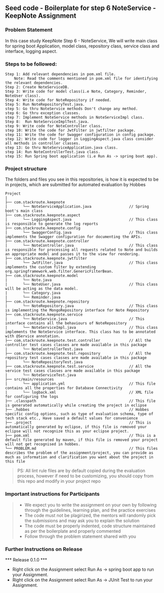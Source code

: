## Seed code - Boilerplate for step 6 NoteService - KeepNote Assignment

### Problem Statement

In this case study KeepNote Step 6 -  NoteService, We will write main class for spring boot Application, model class, repository class, service class and interface, logging aspect.

### Steps to be followed:

    Step 1: Add relevant dependencies in pom.xml file. 
        Note: Read the comments mentioned in pom.xml file for identifying the relevant dependencies.
    Step 2: Create NoteServiceDB.
    Step 3: Write code for model class(i.e Note, Category, Reminder, NoteUser class).
    Step 4: Write code for NoteRepository if needed.
    Step 5: Run NoteRepositoryTest.java. 
    step 5: Go thru NoteService methods Don't change any method.
    step 6: Go thru exception classes.
    step 7: Implement NoteService methods in NoteServiceImpl class.
    Step 8:  Run NoteServiceImplTest.java.
    step 9: Write code for NoteController class.
    step 10: Write the code for JwtFilter in jwtfilter package.
    step 11: Write the code for Swagger configuration in config package.
    step 12: Write code for logger in LoggingAspect.java class consider all methods in controller classes.
    step 13: Go thru NoteServiceApplication.java class.
    step 14: Run NoteControllerTest.java class.
    step 15: Run Spring boot application (i.e Run As -> spring boot app).


### Project structure

The folders and files you see in this repositories, is how it is expected to be in projects, which are submitted for automated evaluation by Hobbes

    Project
	|
	├── com.stackroute.keepnote
	|	    └── NoteServiceApplication.java                 // Spring boot's main class
	├── com.stackroute.keepnote.aspect
	|	    └── LoggingAspect.java                          // This class is responsible to generate the log reports
	├── com.stackroute.keepnote.config             
    |       └── SwaggerConfig.java                          // This class implements the Swagger configuration for documenting the APIs.
	├── com.stackroute.keepnote.controller
	|		└── NoteController.java                         // This class is responsible for processing all requests related to Note and builds an appropriate model and passes it to the view for rendering.
	├── com.stackroute.keepnote.jwtfilter             
    |       └── JwtFilter.java                              // This class implements the custom filter by extending org.springframework.web.filter.GenericFilterBean.
	├── com.stackroute.keepnote.model
	|		└── Note.java                                 
	|       └── NoteUser.java                               // This class will be acting as the data model.
	|       └── Category.java 
	|       └── Reminder.java 
	├── com.stackroute.keepnote.repository
	|		└── NoteRepository.java                         // This class is implementing the MongoRepository interface for Note Repository
	├── com.stackroute.keepnote.service
	|		└── NoteService.java                            // This interface contains all the behaviours of NoteRepository
	|		└── NoteServiceImpl.java                        // This class implements the NoteService interface. This class has to be annotated with @Service annotation.
	├── com.stackroute.keepnote.test.controller             // All the controller test cases classes are made available in this package
	|		└── NoteControllerTest.java
	├── com.stackroute.keepnote.test.repository             // All the repository test cases classes are made available in this package
	|		└── NoteRepositoryTest.java
	├── com.stackroute.keepnote.test.service                // All the service test cases classes are made available in this package
	|		└── NoteServiceTest.java
	├── src/main/resources
	|		└── application.yml                             // This file contains all the properties for Database Connectivity
	|		└── logback.xml                                 // XML file for configuring the logs
	├── .classpath			                                // This file is generated automatically while creating the project in eclipse
	├── .hobbes   			                                // Hobbes specific config options, such as type of evaluation schema, type of tech stack etc., Have saved a default values for convenience
	├── .project			                                // This is automatically generated by eclipse, if this file is removed your eclipse will not recognize this as your eclipse project. 
	├── pom.xml 			                                // This is a default file generated by maven, if this file is removed your project will not get recognised in hobbes.
	└── PROBLEM.md  		                                // This files describes the problem of the assignment/project, you can provide as much as information and clarification you want about the project in this file

> PS: All lint rule files are by default copied during the evaluation process, however if need to be customizing, you should copy from this repo and modify in your project repo

### Important instructions for Participants
> - We expect you to write the assignment on your own by following through the guidelines, learning plan, and the practice exercises
> - The code must not be plagirized, the mentors will randomly pick the submissions and may ask you to explain the solution
> - The code must be properly indented, code structure maintained as per the boilerplate and properly commented
> - Follow through the problem statement shared with you

### Further Instructions on Release

*** Release 0.1.0 ***

- Right click on the Assignment select Run As -> spring boot app to run your Assignment.
- Right click on the Assignment select Run As -> JUnit Test to run your Assignment.
